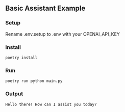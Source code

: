 ## Basic Assistant Example

### Setup
Rename .env.setup to .env with your OPENAI_API_KEY

### Install
    poetry install

### Run
    poetry run python main.py

### Output
    Hello there! How can I assist you today?

